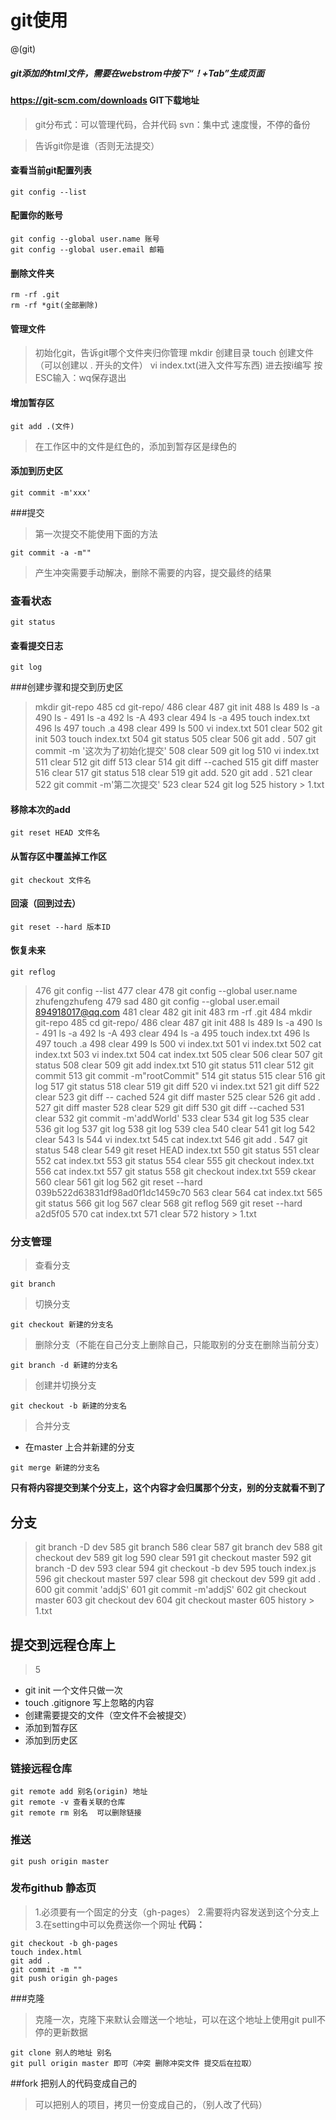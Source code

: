# git使用

@(git)

##### git添加的html文件，需要在webstrom中按下“！+Tab”生成页面

#### https://git-scm.com/downloads GIT下载地址                                      
>git分布式：可以管理代码，合并代码
>svn：集中式 速度慢，不停的备份

>告诉git你是谁（否则无法提交）
#### 查看当前git配置列表
```
git config --list
```
#### 配置你的账号
```
git config --global user.name 账号
git config --global user.email 邮箱
```
#### 删除文件夹
```
rm -rf .git
rm -rf *git(全部删除)
```
#### 管理文件
>初始化git，告诉git哪个文件夹归你管理
>mkdir 创建目录
>touch 创建文件（可以创建以 . 开头的文件）
>vi index.txt(进入文件写东西)
>进去按i编写
>按ESC输入：wq保存退出

#### 增加暂存区
```
git add .(文件)
```
>在工作区中的文件是红色的，添加到暂存区是绿色的

#### 添加到历史区
```
git commit -m'xxx'
```
###提交
>第一次提交不能使用下面的方法
```
git commit -a -m""
```
>产生冲突需要手动解决，删除不需要的内容，提交最终的结果


### 查看状态
```
git status
```
#### 查看提交日志
```
git log
```
###创建步骤和提交到历史区
>mkdir git-repo
  485  cd git-repo/
  486  clear
  487  git init
  488  ls
  489  ls -a
  490  ls -
  491  ls -a
  492  ls -A
  493  clear
  494  ls -a
  495  touch index.txt
  496  ls
  497  touch .a
  498  clear
  499  ls
  500  vi index.txt 
  501  clear
  502  git init
  503  touch index.txt
  504  git status
  505  clear
  506  git add .
  507  git commit -m '这次为了初始化提交'
  508  clear
  509  git log
  510  vi index.txt 
  511  clear
  512  git diff
  513  clear
  514  git diff --cached
  515  git diff master
  516  clear
  517  git status
  518  clear
  519  git add.
  520  git add .
  521  clear
  522  git commit -m'第二次提交'
  523  clear
  524  git log
	  525  history > 1.txt
#### 移除本次的add
```
git reset HEAD 文件名
```
#### 从暂存区中覆盖掉工作区
```
git checkout 文件名
```
#### 回滚（回到过去）
```
git reset --hard 版本ID
```
#### 恢复未来
```
git reflog
```

>476  git config --list
  477  clear
  478  git config --global user.name zhufengzhufeng
  479  sad
  480  git config --global user.email 894918017@qq.com
  481  clear
  482  git init
  483  rm -rf .git
  484  mkdir git-repo
  485  cd git-repo/
  486  clear
  487  git init
  488  ls
  489  ls -a
  490  ls -
  491  ls -a
  492  ls -A
  493  clear
  494  ls -a
  495  touch index.txt
  496  ls
  497  touch .a
  498  clear
  499  ls
  500  vi index.txt 
  501  vi index.txt 
  502  cat index.txt 
  503  vi index.txt 
  504  cat index.txt 
  505  clear
  506  clear
  507  git status
  508  clear
  509  git add index.txt
  510  git status
  511  clear
  512  git commit
  513  git commit -m"rootCommit"
  514  git status
  515  clear
  516  git log
  517  git status
  518  clear
  519  git diff 
  520  vi index.txt 
  521  git diff
  522  clear
  523  git diff  -- cached
  524  git diff master
  525  clear
  526  git add .
  527  git diff master
  528  clear
  529  git diff 
  530  git diff --cached
  531  clear
  532  git commit -m'addWorld'
  533  clear
  534  git log
  535  clear
  536  git log
  537  git log
  538  git log
  539  clea
  540  clear
  541  git log
  542  clear
  543  ls
  544  vi index.txt 
  545  cat index.txt 
  546  git add .
  547  git status
  548  clear
  549  git reset HEAD index.txt
  550  git status
  551  clear
  552  cat index.txt 
  553  git status
  554  clear
  555  git checkout index.txt
  556  cat index.txt 
  557  git status
  558  git checkout index.txt
  559  ckear
  560  clear
  561  git log
  562  git reset --hard  039b522d63831df98ad0f1dc1459c70
  563  clear
  564  cat index.txt 
  565  git status
  566  git log
  567  clear
  568  git reflog
  569  git reset --hard a2d5f05
  570  cat index.txt 
  571  clear
  572  history > 1.txt

### 分支管理
>查看分支
```
git branch
```
>切换分支
```
git checkout 新建的分支名
```
>删除分支（不能在自己分支上删除自己，只能取别的分支在删除当前分支）
```
git branch -d 新建的分支名
```
>创建并切换分支
```
git checkout -b 新建的分支名
```
>合并分支
- 在master 上合并新建的分支
```
git merge 新建的分支名
```
**只有将内容提交到某个分支上，这个内容才会归属那个分支，别的分支就看不到了**
## 分支
>git branch -D dev
  585  git branch
  586  clear
  587  git branch dev
  588  git checkout dev
  589  git log
  590  clear
  591  git checkout master
  592  git branch -D dev
  593  clear
  594  git checkout -b dev
  595  touch index.js
  596  git checkout master
  597  clear
  598  git checkout dev
  599  git add .
  600  git commit 'addjS'
  601  git commit -m'addjS'
  602  git checkout master
  603  git checkout dev
  604  git checkout master
  605  history > 1.txt


## 提交到远程仓库上
>5
-   git init  一个文件只做一次
-   touch .gitignore 写上忽略的内容
-   创建需要提交的文件（空文件不会被提交）
-  添加到暂存区
-  添加到历史区

### 链接远程仓库
``` 
git remote add 别名(origin) 地址
git remote -v 查看关联的仓库
git remote rm 别名  可以删除链接
```

### 推送

```
git push origin master
```


### 发布github 静态页
>1.必须要有一个固定的分支（gh-pages）
>2.需要将内容发送到这个分支上
>3.在setting中可以免费送你一个网址
**代码：**
```
git checkout -b gh-pages
touch index.html
git add .
git commit -m ""
git push origin gh-pages
```

###克隆
>克隆一次，克隆下来默认会赠送一个地址，可以在这个地址上使用git pull不停的更新数据
```
git clone 别人的地址 别名
git pull origin master 即可（冲突 删除冲突文件 提交后在拉取）
```

##fork 把别人的代码变成自己的
>可以把别人的项目，拷贝一份变成自己的，（别人改了代码）